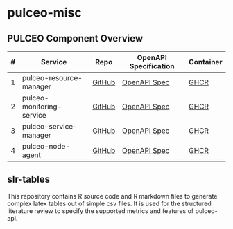 # pulceo-misc

## PULCEO Component Overview

| # | Service  |  Repo  | OpenAPI Specification  | Container |
|---|---|---|---|---|
| 1 | pulceo-resource-manager | [GitHub](https://github.com/spboehm/pulceo-resource-manager) | [OpenAPI Spec](https://spboehm.github.io/pulceo-resource-manager) | [GHCR](https://github.com/spboehm/pulceo-resource-manager/pkgs/container/pulceo-resource-manager) |
| 2 | pulceo-monitoring-service | [GitHub](https://github.com/spboehm/pulceo-monitoring-service) | [OpenAPI Spec](https://spboehm.github.io/pulceo-monitoring-service) | [GHCR](https://github.com/spboehm/pulceo-monitoring-service/pkgs/container/pulceo-monitoring-service)  |
| 3 | pulceo-service-manager | [GitHub](https://github.com/spboehm/pulceo-service-manager) | [OpenAPI Spec](https://spboehm.github.io/pulceo-service-manager) | [GHCR](https://github.com/spboehm/pulceo-service-manager/tree/main) |
| 4 | pulceo-node-agent | [GitHub](https://github.com/spboehm/pulceo-node-agent) | [OpenAPI Spec](https://github.com/spboehm/pulceo-node-agent) | [GHCR](https://github.com/spboehm/pulceo-node-agent) |

## slr-tables

This repository contains R source code and R markdown files to generate complex latex tables out of simple csv files.
It is used for the structured literature review to specify the supported metrics and features of pulceo-api.
